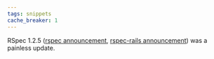 ```yaml
---
tags: snippets
cache_breaker: 1
---
```


RSpec 1.2.5 ([rspec announcement](http://rubyforge.org/pipermail/rspec-users/2009-April/014163.html), [rspec-rails announcement](http://rubyforge.org/pipermail/rspec-users/2009-April/014164.html)) was a painless update.
